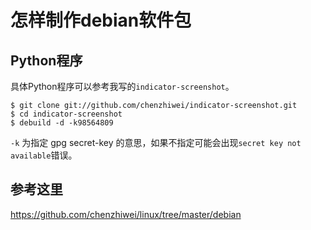 # 怎样制作debian软件包

## Python程序

具体Python程序可以参考我写的`indicator-screenshot`。

```
$ git clone git://github.com/chenzhiwei/indicator-screenshot.git
$ cd indicator-screenshot
$ debuild -d -k98564809
```

`-k` 为指定 gpg secret-key 的意思，如果不指定可能会出现`secret key not available`错误。

## 参考这里

<https://github.com/chenzhiwei/linux/tree/master/debian>
